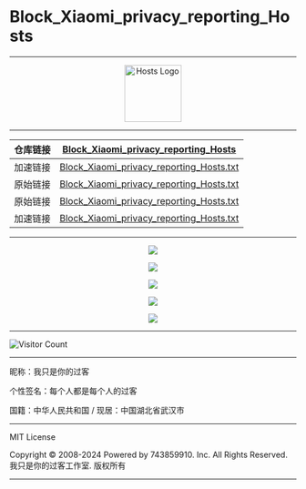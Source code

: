 # Block_Xiaomi_privacy_reporting_Hosts

---

<div align="center"><img src="https://raw.gitmirror.com/743859910/Block_Xiaomi_privacy_reporting_Hosts/blob/master/img/logo.webp" alt="Hosts Logo" height="100"/></div>

---

| 仓库链接 | [Block_Xiaomi_privacy_reporting_Hosts](https://github.com/743859910/Block_Xiaomi_privacy_reporting_Hosts) |
| :------: | :----------------------------------------------------------: |
| 加速链接 | [Block_Xiaomi_privacy_reporting_Hosts.txt](https://raw.gitmirror.com/743859910/Block_Xiaomi_privacy_reporting_Hosts/master/Block_Xiaomi_privacy_reporting_Hosts.txt) |
| 原始链接 | [Block_Xiaomi_privacy_reporting_Hosts.txt](https://github.com/743859910/Block_Xiaomi_privacy_reporting_Hosts/blob/master/Block_Xiaomi_privacy_reporting_Hosts.txt) |
| 原始链接 | [Block_Xiaomi_privacy_reporting_Hosts.txt](https://raw.githubusercontent.com/743859910/Block_Xiaomi_privacy_reporting_Hosts/master/Block_Xiaomi_privacy_reporting_Hosts.txt) |
| 加速链接 | [Block_Xiaomi_privacy_reporting_Hosts.txt](https://raw.gitmirror.com/743859910/Block_Xiaomi_privacy_reporting_Hosts/master/Block_Xiaomi_privacy_reporting_Hosts.txt) |

---

<p align="center">
  <img src="https://raw.gitmirror.com/743859910/Block_Xiaomi_privacy_reporting_Hosts/master/img/1.webp">
</p>

<p align="center">
  <img src="https://raw.gitmirror.com/743859910/Block_Xiaomi_privacy_reporting_Hosts/master/img/2.webp">
</p>

<p align="center">
  <img src="https://raw.gitmirror.com/743859910/Block_Xiaomi_privacy_reporting_Hosts/master/img/3.webp">
</p>

<p align="center">
  <img src="https://raw.gitmirror.com/743859910/Block_Xiaomi_privacy_reporting_Hosts/master/img/4.webp">
</p>

<p align="center">
  <img src="https://raw.gitmirror.com/743859910/Block_Xiaomi_privacy_reporting_Hosts/master/img/5.webp">
</p>

---

![Visitor Count](https://profile-counter.glitch.me/{Block_Xiaomi_privacy_reporting_Hosts}/count.svg)

---

昵称：我只是你的过客

个性签名：每个人都是每个人的过客

国籍：中华人民共和国 / 现居：中国湖北省武汉市

---

MIT License

Copyright © 2008-2024 Powered by 743859910. Inc. All Rights Reserved. 我只是你的过客工作室. 版权所有

---
